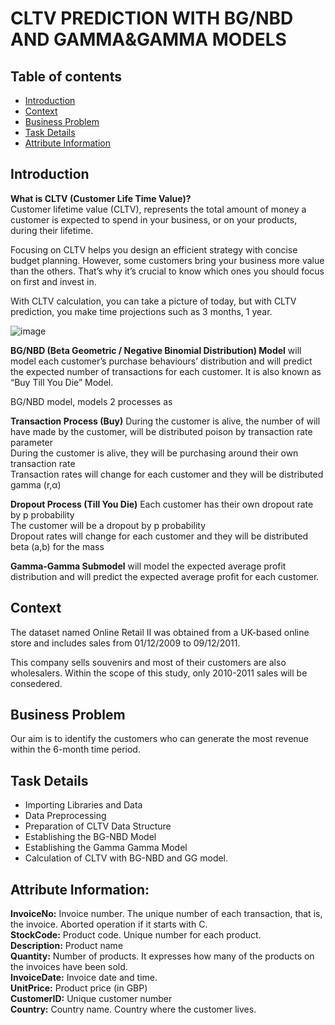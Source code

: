 
# CLTV PREDICTION WITH BG/NBD AND GAMMA&GAMMA MODELS

## Table of contents
* [Introduction](#Introduction)
* [Context](#Context)
* [Business Problem](#Business_Problem)
* [Task Details](#Task_Details)
* [Attribute Information](#Attribute_Information)

<a id="Introduction"></a>
## Introduction
**What is CLTV (Customer Life Time Value)?**  
Customer lifetime value (CLTV), represents the total amount of money a customer is expected to spend in your business, or on your products, during their lifetime.

Focusing on CLTV helps you design an efficient strategy with concise budget planning. However, some customers bring your business more value than the others. That’s why it’s crucial to know which ones you should focus on first and invest in.

With CLTV calculation, you can take a picture of today, but with CLTV prediction, you make time projections such as 3 months, 1 year.

![image](https://user-images.githubusercontent.com/83332641/161739393-59dac255-ea17-4723-8b18-2de051864dbc.png)


**BG/NBD (Beta Geometric / Negative Binomial Distribution) Model** will model each customer’s purchase behaviours’ distribution and will predict the expected number of transactions for each customer. It is also known as “Buy Till You Die” Model.

BG/NBD model, models 2 processes as

**Transaction Process (Buy)**
During the customer is alive, the number of will have made by the customer, will be distributed poison by transaction rate parameter  
During the customer is alive, they will be purchasing around their own transaction rate  
Transaction rates will change for each customer and they will be distributed gamma (r,α)

**Dropout Process (Till You Die)**
Each customer has their own dropout rate by p probability  
The customer will be a dropout by p probability  
Dropout rates will change for each customer and they will be distributed beta (a,b) for the mass

**Gamma-Gamma Submodel** will model the expected average profit distribution and will predict the expected average profit for each customer.

<a id="Context"></a>
## Context

The dataset named Online Retail II was obtained from a UK-based online store and includes sales from 01/12/2009 to 09/12/2011.

This company sells souvenirs and most of their customers are also wholesalers. Within the scope of this study, only 2010-2011 sales will be consedered.

<a id="Business_Problem"></a>
## Business Problem

Our aim is to identify the customers who can generate the most revenue within the 6-month time period.

<a id="Task_Details"></a>
## Task Details

* Importing Libraries and Data
* Data Preprocessing
* Preparation of CLTV Data Structure
* Establishing the BG-NBD Model
* Establishing the Gamma Gamma Model
* Calculation of CLTV with BG-NBD and GG model.

<a id="Attribute_Information"></a>
## Attribute Information:

**InvoiceNo:** Invoice number. The unique number of each transaction, that is, the invoice. Aborted operation if it starts with C.  
**StockCode:** Product code. Unique number for each product.  
**Description:** Product name  
**Quantity:** Number of products. It expresses how many of the products on the invoices have been sold.  
**InvoiceDate:** Invoice date and time.  
**UnitPrice:** Product price (in GBP)  
**CustomerID:** Unique customer number  
**Country:** Country name. Country where the customer lives.
